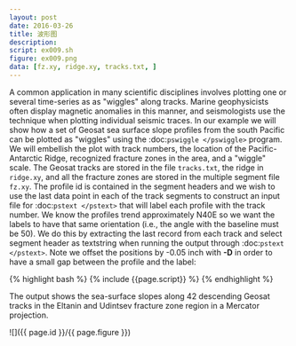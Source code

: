```yaml
---
layout: post
date: 2016-03-26
title: 波形图
description:
script: ex009.sh
figure: ex009.png
data: [fz.xy, ridge.xy, tracks.txt, ]
---
```


A common application in many scientific disciplines involves plotting
one or several time-series as as "wiggles" along tracks. Marine
geophysicists often display magnetic anomalies in this manner, and
seismologists use the technique when plotting individual seismic traces.
In our example we will show how a set of Geosat sea surface slope
profiles from the south Pacific can be plotted as "wiggles" using the
:doc:`pswiggle </pswiggle>` program. We will embellish
the plot with track numbers, the location of the Pacific-Antarctic
Ridge, recognized fracture zones in the area, and a "wiggle" scale. The
Geosat tracks are stored in the file ``tracks.txt``, the ridge in ``ridge.xy``, and all the
fracture zones are stored in the multiple segment file ``fz.xy``. The
profile id is contained in the segment headers and we wish to use the
last data point in each of the track segments to construct an input file
for :doc:`pstext </pstext>` that will label each profile
with the track number. We know the profiles trend approximately N40E so
we want the labels to have that same orientation (i.e., the angle with
the baseline must be 50). We do this by extracting the last record from
each track and select segment header as textstring when running
the output through :doc:`pstext </pstext>`. Note we
offset the positions by -0.05 inch with **-D** in order to have a small
gap between the profile and the label:

{% highlight bash %}
{% include {{page.script}} %}
{% endhighlight %}

The output shows the sea-surface slopes along 42 descending Geosat
tracks in the Eltanin and Udintsev fracture zone region in a Mercator projection.

![]({{ page.id }}/{{ page.figure }})
